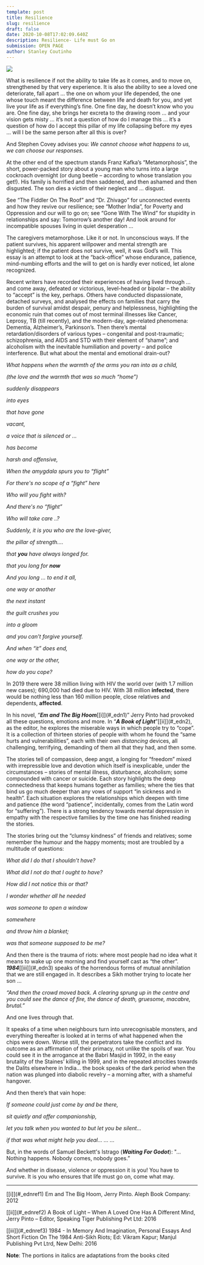 ```yaml
---
template: post
title: Resilience
slug: resilience
draft: false
date: 2020-10-08T17:02:09.640Z
description: Resilience- Life must Go on
submission: OPEN PAGE
author: Stanley Coutinho
---
```

![](/media/jon-tyson-ajzn2ayni1u-unsplash.jpeg)

What is resilience if not the ability to take life as it comes, and to move on, strengthened by that very experience. It is also the ability to see a loved one deteriorate, fall apart … the one on whom your life depended, the one whose touch meant the difference between life and death for you, and yet live your life as if everything’s fine. One fine day, he doesn’t know who you are. One fine day, she brings her excreta to the drawing room … and your vision gets misty … it’s not a question of how do I manage this … it’s a question of how do I accept this pillar of my life collapsing before my eyes … will I be the same person after all this is over?

And Stephen Covey advises you: *We cannot choose what happens to us, we can choose our responses.*

At the other end of the spectrum stands Franz Kafka’s “Metamorphosis”, the short, power-packed story about a young man who turns into a large cockroach overnight (or dung beetle – according to whose translation you get!). His family is horrified and then saddened, and then ashamed and then disgusted. The son dies a victim of their neglect and … disgust.

See “The Fiddler On The Roof” and “Dr. Zhivago” for unconnected events and how they revive our resilience; see “Mother India”, for Poverty and Oppression and our will to go on; see “Gone With The Wind” for stupidity in relationships and say: Tomorrow’s another day! And look around for incompatible spouses living in quiet desperation …

The caregivers metamorphose. Like it or not. In unconscious ways. If the patient survives, his apparent willpower and mental strength are highlighted; if the patient does not survive, well, it was God’s will. This essay is an attempt to look at the “back-office” whose endurance, patience, mind-numbing efforts and the will to get on is hardly ever noticed, let alone recognized.

Recent writers have recorded their experiences of having lived through … and come away, defeated or victorious, level-headed or bipolar – the ability to “accept” is the key, perhaps. Others have conducted dispassionate, detached surveys, and analysed the effects on families that carry the burden of survival amidst despair, penury and helplessness, highlighting the economic ruin that comes out of most terminal illnesses like Cancer, Leprosy, TB (till recently), and the modern-day, age-related phenomena: Dementia, Alzheimer’s, Parkinson’s. Then there’s mental retardation/disorders of various types – congenital and post-traumatic; schizophrenia, and AIDS and STD with their element of “shame”; and alcoholism with the inevitable humiliation and poverty – and police interference. But what about the mental and emotional drain-out?

*What happens when the warmth of the arms you ran into as a child,*

*(the love and the warmth that was so much “home”)*

*suddenly disappears*

*into eyes*

*that have gone*

*vacant,*

*a voice that is silenced or …*

*has become* 

*harsh and offensive,*

*When the amygdala spurs you to “flight”*



*For there's no scope of a “fight” here*

*Who will you fight with?*

*And there's no “flight”*

*Who will take care ..?*

*Suddenly, it is you who are the love-giver,*

*the pillar of strength….*

*that **you** have always longed for.*

*that you long for **now***

*And you long … to end it all,*

*one way or another*

*the next instant*

*the guilt crushes you*

*into a gloom*

*and you can’t forgive yourself.*

*And when “it” does end,*

*one way or the other,*

*how do you cope?*



In 2019 there were 38 million living with HIV the world over (with 1.7 million new cases); 690,000 had died due to HIV. With 38 million **infected**, there would be nothing less than 160 million people, close relatives and dependents, **affected**.

In his novel, “***Em and The Big Hoom***[<!--\[if !supportFootnotes]-->\[i]<!--\[endif]-->](#_edn1)” Jerry Pinto had provoked all these questions, emotions and more. In “***A Book of Light***”[<!--\[if !supportFootnotes]-->\[ii]<!--\[endif]-->](#_edn2), as the editor, he explores the miserable ways in which people try to “cope”. It is a collection of thirteen stories of people with whom he found the “same hurts and vulnerabilities”, each with their own *distancing* devices, all challenging, terrifying, demanding of them all that they had, and then some.

The stories tell of compassion, deep angst, a longing for “freedom” mixed with irrepressible love and devotion which itself is inexplicable, under the circumstances – stories of mental illness, disturbance, alcoholism; some compounded with cancer or suicide. Each story highlights the deep connectedness that keeps humans together as families; where the ties that bind us go much deeper than any vows of support “in sickness and in health”. Each situation explores the relationships which deepen with time and patience (the word “patience”, incidentally, comes from the Latin word for “suffering”). There is a strong tendency towards mental depression in empathy with the respective families by the time one has finished reading the stories.

The stories bring out the “clumsy kindness” of friends and relatives; some remember the humour and the happy moments; most are troubled by a multitude of questions:

*What did I do that I shouldn’t have?*

*What did I not do that I ought to have?*

*How did I not notice this or that?*

*I wonder whether all he needed*

*was someone to open a window*

*somewhere*

*and throw him a blanket;*

*was that someone supposed to be me?*

And then there is the trauma of riots: where most people had no idea what it means to wake up one morning and find yourself cast as “the other”. ***1984***[<!--\[if !supportFootnotes]-->\[iii]<!--\[endif]-->](#_edn3) speaks of the horrendous forms of mutual annihilation that we are still engaged in. It describes a Sikh mother trying to locate her son …



*“And then the crowd moved back. A clearing sprung up in the centre and you could see the dance of fire, the dance of death, gruesome, macabre, brutal.”*

And one lives through that.

It speaks of a time when neighbours turn into unrecognisable monsters, and everything thereafter is looked at in terms of what happened when the chips were down. Worse still, the perpetrators take the conflict and its outcome as an affirmation of their primacy, not unlike the spoils of war. You could see it in the arrogance at the Babri Masjid in 1992, in the easy brutality of the Staines’ killing in 1999, and in the repeated atrocities towards the Dalits elsewhere in India... the book speaks of the dark period when the nation was plunged into diabolic revelry – a morning after, with a shameful hangover.



And then there’s that vain hope:

*If someone could just come by and be there,*

*sit quietly and offer companionship,*

*let you talk when you wanted to but let you be silent…*

*if that was what might help you deal… … …*

But, in the words of Samuel Beckett's Istrago (***Waiting For Godot***): "... Nothing happens. Nobody comes, nobody goes.”

And whether in disease, violence or oppression it is you! You have to survive. It is you who ensures that life must go on, come what may.





- - -



[<!--\[if !supportFootnotes]-->\[i]<!--\[endif]-->](#_ednref1) Em and The Big Hoom, Jerry Pinto. Aleph Book Company: 2012

[<!--\[if !supportFootnotes]-->\[ii]<!--\[endif]-->](#_ednref2) A Book of Light – When A Loved One Has A Different Mind, Jerry Pinto – Editor, Speaking Tiger Publishing Pvt Ltd: 2016

[<!--\[if !supportFootnotes]-->\[iii]<!--\[endif]-->](#_ednref3) 1984 - In Memory And Imagination, Personal Essays And Short Fiction On The 1984 Anti-Sikh Riots; Ed: Vikram Kapur; Manjul Publishing Pvt Ltrd, New Delhi: 2016

**Note**: The portions in italics are adaptations from the books cited